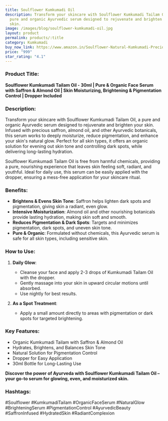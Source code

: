 ```yaml
---
title: Soulflower Kumkumadi Oil
description: Transform your skincare with Soulflower Kumkumadi Tailam Oil, a
  pure and organic Ayurvedic serum designed to rejuvenate and brighten your
  skin.
image: /images/blog/soulflower-kumkumadi-oil.jpg
layout: product
permalink: products/:title
category: Kumkumadi
buy_now_link: https://www.amazon.in/Soulflower-Natural-Kumkumadi-Precious-Saffron/dp/B07VVK9W2K/ref=sxin_12_pa_sp_search_thematic_sspa?content-id=amzn1.sym.cd33fa60-47cd-49f3-80b8-24b1f0cbef97%3Aamzn1.sym.cd33fa60-47cd-49f3-80b8-24b1f0cbef97&tag=m0150-21
price: "999"
star_rating: "4.1"
---
```

### Product Title:
**Soulflower Kumkumadi Tailam Oil - 30ml | Pure & Organic Face Serum with Saffron & Almond Oil | Skin Moisturizing, Brightening & Pigmentation Control | Dropper Included**

### Description:
Transform your skincare with Soulflower Kumkumadi Tailam Oil, a pure and organic Ayurvedic serum designed to rejuvenate and brighten your skin. Infused with precious saffron, almond oil, and other Ayurvedic botanicals, this serum works to deeply moisturize, reduce pigmentation, and enhance your skin's natural glow. Perfect for all skin types, it offers an organic solution for evening out skin tone and controlling dark spots, while delivering long-lasting hydration.

Soulflower Kumkumadi Tailam Oil is free from harmful chemicals, providing a pure, nourishing experience that leaves skin feeling soft, radiant, and youthful. Ideal for daily use, this serum can be easily applied with the dropper, ensuring a mess-free application for your skincare ritual.

### Benefits:
- **Brightens & Evens Skin Tone**: Saffron helps lighten dark spots and pigmentation, giving skin a radiant, even glow.
- **Intensive Moisturization**: Almond oil and other nourishing botanicals provide lasting hydration, making skin soft and smooth.
- **Reduces Pigmentation & Dark Spots**: Targets and minimizes pigmentation, dark spots, and uneven skin tone.
- **Pure & Organic**: Formulated without chemicals, this Ayurvedic serum is safe for all skin types, including sensitive skin.

### How to Use:
1. **Daily Glow**:
   - Cleanse your face and apply 2-3 drops of Kumkumadi Tailam Oil with the dropper.
   - Gently massage into your skin in upward circular motions until absorbed.
   - Use nightly for best results.

2. **As a Spot Treatment**:
   - Apply a small amount directly to areas with pigmentation or dark spots for targeted brightening.

### Key Features:
- Organic Kumkumadi Tailam with Saffron & Almond Oil
- Hydrates, Brightens, and Balances Skin Tone
- Natural Solution for Pigmentation Control
- Dropper for Easy Application
- 30ml Bottle for Long-Lasting Use

**Discover the power of Ayurveda with Soulflower Kumkumadi Tailam Oil – your go-to serum for glowing, even, and moisturized skin.**

### Hashtags:
#Soulflower #KumkumadiTailam #OrganicFaceSerum #NaturalGlow #BrighteningSerum #PigmentationControl #AyurvedicBeauty #SaffronInfused #HydratedSkin #RadiantComplexion
